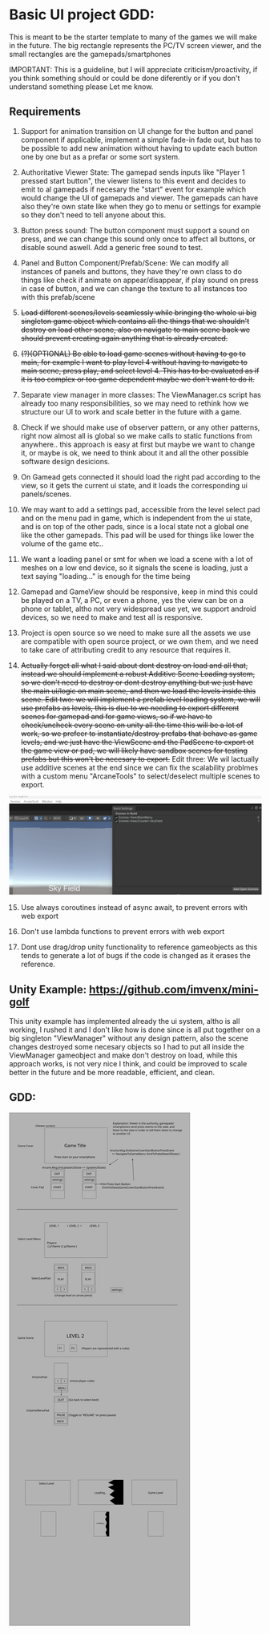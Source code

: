 # Basic UI project GDD:

This is meant to be the starter template to many of the games we will make in the future. The big rectangle represents the PC/TV screen viewer, and the small rectangles are the gamepads/smartphones 

IMPORTANT: This is a guideline, but I will appreciate criticism/proactivity, if you think something should or could be done diferently or if you don't understand something please Let me know.

## Requirements

1. Support for animation transition on UI change for the button and panel component if applicable, implement a simple fade-in fade out, but has to be possible to add new animation without having to update each button one by one but as a prefar or some sort system.

2. Authoritative Viewer State: The gamepad sends inputs like "Player 1 pressed start button", the viewer listens to this event and decides to emit to al gamepads if necesary the "start" event for example which would change the UI of gamepads and viewer. The gamepads can have also they're own state like when they go to menu or settings for example so they don't need to tell anyone about this.

3. Button press sound: The button component must support a sound on press, and we can change this sound only once to affect all buttons, or disable sound aswell. Add a generic free sound to test.

4. Panel and Button Component/Prefab/Scene: We can modify all instances of panels and buttons, they have they're own class to do things like check if animate on appear/disappear, if play sound on press in case of button, and we can change the texture to all instances too with this prefab/scene

5. ~~Load different scenes/levels seamlessly while bringing the whole ui big singleton game object which contains all the things that we shouldn't destroy on load other scene, also on navigate to main scene back we should prevent creating again anything that is already created.~~

6. ~~(?)(OPTIONAL) Be able to load game scenes without having to go to main, for example I want to play level 4 without having to navigate to main scene, press play, and select level 4. This has to be evaluated as if it is too complex or too game dependent maybe we don't want to do it.~~

7. Separate view manager in more classes: The ViewManager.cs script has already too many responsibilities, so we may need to rethink how we structure our UI to work and scale better in the future with a game.

8. Check if we should make use of observer pattern, or any other patterns, right now almost all is global so we make calls to static functions from anywhere.. this approach is easy at first but maybe we want to change it, or maybe is ok, we need to think about it and all the other possible software design desicions.

9. On Gamead gets connected it should load the right pad according to the view, so it gets the current ui state, and it loads the corresponding ui panels/scenes.

10. We may want to add a settings pad, accessible from the level select pad and on the menu pad in game, which is independent from the ui state, and is on top of the other pads, since is a local state not a global one like the other gamepads. This pad will be used for things like lower the volume of the game etc..

11. We want a loading panel or smt for when we load a scene with a lot of meshes on a low end device, so it signals the scene is loading, just a text saying "loading..." is enough for the time being

12. Gamepad and GameView should be responsive, keep in mind this could be played on a TV, a PC, or even a phone, yes the view can be on a phone or tablet, altho not very widespread use yet, we support android devices, so we need to make and test all is responsive. 

13. Project is open source so we need to make sure all the assets we use are compatible with open source project, or we own them, and we need to take care of attributing credit to any resource that requires it.

14. ~~Actually forget all what I said about dont destroy on load and all that, instead we should implement a robust Additive Scene Loading system, so we don't need to destroy or dont destroy anything but we just have the main ui/logic on main scene, and then we load the levels inside this scene. Edit two: we will implement a prefab level loading system, we will use prefabs as levels, this is due to we needing to export different scenes for gamepad and for game views, so if we have to check/uncheck every scene on unity all the time this will be a lot of work, so we prefeer to instantiate/destroy prefabs that behave as game levels, and we just have the ViewScene and the PadScene to export ot the game view or pad, we will likely have sandbox scenes for testing prefabs but this won't be necesary to export.~~
Edit three: We wil lactually use additive scenes at the end since we can fix the scalability problmes with a custom menu "ArcaneTools" to select/deselect multiple scenes to export.

![alt text](arcane-tools-select-export-scenes.gif)

15. Use always coroutines instead of async await, to prevent errors with web export

16. Don't use lambda functions to prevent errors with web export

17. Dont use drag/drop unity functionality to reference gameobjects as this tends to generate a lot of bugs if the code is changed as it erases the reference.

## Unity Example: https://github.com/imvenx/mini-golf

This unity example has implemented already the ui system, altho is all working, I rushed it and I don't like how is done since is all put together on a big singleton "ViewManager" without any design pattern, also the scene changes destroyed some necesary objects so I had to put all inside the ViewManager gameobject and make don't destroy on load, while this approach works, is not very nice I think, and could be improved to scale better in the future and be more readable, efficient, and clean.

## GDD: 

<img src="./basic-ui.svg" />